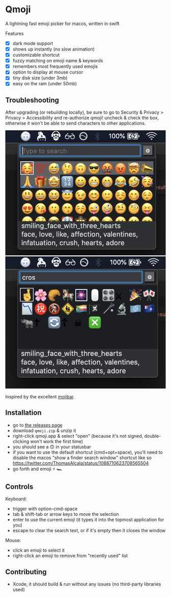 # Qmoji
A lightning fast emoji picker for macos, written in swift

Features
- [x] dark mode support
- [x] shows up instantly (no slow animation)
- [x] customizable shortcut
- [x] fuzzy matching on emoji name & keywords
- [x] remembers most frequently used emojis
- [x] option to display at mouse cursor
- [x] tiny disk size (under 3mb)
- [x] easy on the ram (under 50mb)

## Troubleshooting

After upgrading (or rebuilding locally), be sure to go to Security & Privacy > Privacy > Accessibility and re-authorize qmoji! uncheck & check the box, otherwise it won't be able to send characters to other applications.

![screenshot](screenshot.png)
![screenshot 2](screenshot2.png)

Inspired by the excellent [mojibar](https://github.com/muan/mojibar).

## Installation

- go to [the releases page](https://github.com/jaredly/qmoji/releases)
- download `qmoji.zip` & unzip it
- right-click qmoji.app & select "open" (because it's not signed, double-clicking won't work the first time)
- you should see a 🙃 in your statusbar
- if you want to use the default shortcut (cmd+opt+space), you'll need to disable the macos "show a finder search window" shortcut like so https://twitter.com/ThomasAlcala/status/1088710623708565504
- go forth and emoji ⚡ 🏎

## Controls

Keyboard:
- trigger with option-cmd-space
- tab & shift-tab or arrow keys to move the selection
- enter to use the current emoji (it types it into the topmost application for you)
- escape to clear the search text, or if it's empty then it closes the window

Mouse:
- click an emoji to select it
- right-click an emoji to remove from "recently used" list

## Contributing

- Xcode, it should build & run without any issues (no third-party libraries used)

